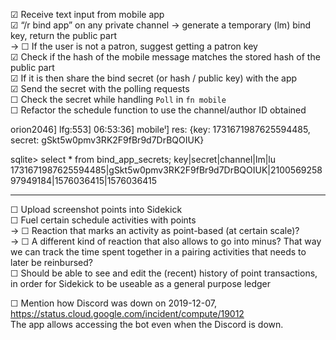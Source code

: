 ☑ Receive text input from mobile app  
☑ “/r bind app” on any private channel → generate a temporary (lm) bind key, return the public part  
→ ☐ If the user is not a patron, suggest getting a patron key  
☑ Check if the hash of the mobile message matches the stored hash of the public part  
☑ If it is then share the bind secret (or hash / public key) with the app  
☑ Send the secret with the polling requests  
☐ Check the secret while handling `Poll` in `fn mobile`  
☐ Refactor the schedule function to use the channel/author ID obtained  

orion2046] lfg:553] 06:53:36] mobileˡ] res: {key: 1731671987625594485, secret: gSkt5w0pmv3RK2F9fBr9d7DrBQOIUK}

sqlite> select * from bind_app_secrets;
key|secret|channel|lm|lu
1731671987625594485|gSkt5w0pmv3RK2F9fBr9d7DrBQOIUK|210056925897949184|1576036415|1576036415

---

☐ Upload screenshot points into Sidekick  
☐ Fuel certain schedule activities with points  
→ ☐ Reaction that marks an activity as point-based (at certain scale)?  
→ ☐ A different kind of reaction that also allows to go into minus? That way we can track the time spent together in a pairing activities that needs to later be reinbursed?  
☐ Should be able to see and edit the (recent) history of point transactions, in order for Sidekick to be useable as a general purpose ledger  

☐ Mention how Discord was down on 2019-12-07, https://status.cloud.google.com/incident/compute/19012  
  The app allows accessing the bot even when the Discord is down.

